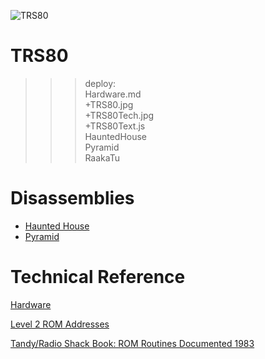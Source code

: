 ![TRS80](TRS80.jpg)

# TRS80

>>> deploy:<br>
>>>   Hardware.md<br>
>>>   +TRS80.jpg<br>
>>>   +TRS80Tech.jpg<br>
>>>   +TRS80Text.js<br>
>>>   HauntedHouse<br>
>>>   Pyramid<br>
>>>   RaakaTu<br>

# Disassemblies

  * [Haunted House](HauntedHouse)
  * [Pyramid](Pyramid)

# Technical Reference

[Hardware](Hardware.md)

[Level 2 ROM Addresses](http://www.classiccmp.org/cpmarchives/trs80/mirrors/kjsl/www.kjsl.com/trs80/lvl2romaddr.html)

[Tandy/Radio Shack Book: ROM Routines Documented 1983](https://archive.org/stream/ROM_Routines_Documented_1983_The_Alternate_Source/ROM_Routines_Documented_1983_The_Alternate_Source_djvu.txt)
